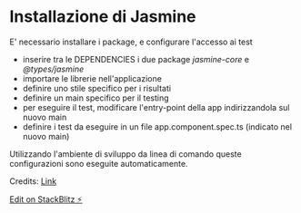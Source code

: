 # Installazione di Jasmine

E' necessario installare i package, e configurare l'accesso ai test
- inserire tra le DEPENDENCIES i due package *jasmine-core* e *@types/jasmine*
- importare le librerie nell'applicazione
- definire uno stile specifico per i risultati
- definire un main specifico per il testing
- per eseguire il test, modificare l'entry-point della app indirizzandola sul nuovo main
- definire i test da eseguire in un file app.component.spec.ts (indicato nel nuovo main)

Utilizzando l'ambiente di sviluppo da linea di comando queste configurazioni sono eseguite automaticamente.

Credits: [Link](https://lukasznojek.com/blog/2019/05/add-jasmine-unit-testing-support-to-angular-in-stackblitz/)

[Edit on StackBlitz ⚡️](https://stackblitz.com/edit/angular-sswngtemperature)